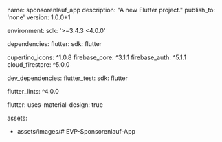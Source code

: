 name: sponsorenlauf_app
description: "A new Flutter project."
publish_to: 'none'
version: 1.0.0+1

environment:
sdk: '>=3.4.3 <4.0.0'

dependencies:
flutter:
sdk: flutter

cupertino_icons: ^1.0.8
firebase_core: ^3.1.1
firebase_auth: ^5.1.1
cloud_firestore: ^5.0.0

dev_dependencies:
flutter_test:
sdk: flutter

flutter_lints: ^4.0.0

flutter:
uses-material-design: true

assets:
- assets/images/# EVP-Sponsorenlauf-App
